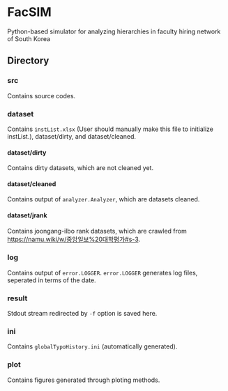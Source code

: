 # FacSIM
Python-based simulator for analyzing hierarchies in faculty hiring network of South Korea

## Directory
### src
Contains source codes.
### dataset
Contains ```instList.xlsx``` (User should manually make this file to initialize instList.), dataset/dirty, and dataset/cleaned.
#### dataset/dirty
Contains dirty datasets, which are not cleaned yet.
#### dataset/cleaned
Contains output of ```analyzer.Analyzer```, which are datasets cleaned.
#### dataset/jrank
Contains joongang-ilbo rank datasets, which are crawled from https://namu.wiki/w/중앙일보%20대학평가#s-3.
### log
Contains output of ```error.LOGGER```. ```error.LOGGER``` generates log files, seperated in terms of the date.
### result
Stdout stream redirected by ```-f``` option is saved here.
### ini
Contains ```globalTypoHistory.ini``` (automatically generated).
### plot
Contains figures generated through ploting methods.